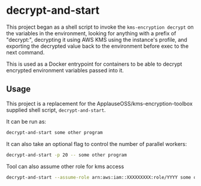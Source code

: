 # decrypt-and-start

This project began as a shell script to invoke the `kms-encryption decrypt`
on the variables in the environment, looking for anything with a prefix of
"decrypt:", decrypting it using AWS KMS using the instance's profile, and
exporting the decrypted value back to the environment before exec to the
next command.

This is used as a Docker entrypoint for containers to be able to decrypt
encrypted environment variables passed into it.

## Usage

This project is a replacement for the ApplauseOSS/kms-encryption-toolbox
supplied shell script, `decrypt-and-start`.

It can be run as:

```bash
decrypt-and-start some other program
```

It can also take an optional flag to control the number of parallel workers:

```bash
decrypt-and-start -p 20 -- some other program
```

Tool can also assume other role for kms access

```bash
decrypt-and-start --assume-role arn:aws:iam::XXXXXXXXX:role/YYYY some other program
```
